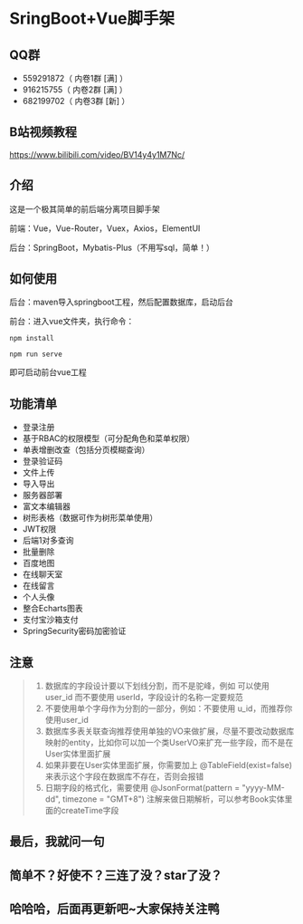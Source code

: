 # SringBoot+Vue脚手架

## QQ群

- 559291872（ 内卷1群 [满] ）
- 916215755（ 内卷2群 [满] ）
- 682199702（ 内卷3群 [新] ）

## B站视频教程

https://www.bilibili.com/video/BV14y4y1M7Nc/

## 介绍

这是一个极其简单的前后端分离项目脚手架

前端：Vue，Vue-Router，Vuex，Axios，ElementUI

后台：SpringBoot，Mybatis-Plus（不用写sql，简单！）

## 如何使用

后台：maven导入springboot工程，然后配置数据库，启动后台

前台：进入vue文件夹，执行命令：
```
npm install
```

```
npm run serve
```
即可启动前台vue工程

## 功能清单

- 登录注册
- 基于RBAC的权限模型（可分配角色和菜单权限）
- 单表增删改查（包括分页模糊查询）
- 登录验证码
- 文件上传
- 导入导出
- 服务器部署
- 富文本编辑器
- 树形表格（数据可作为树形菜单使用）  
- JWT权限
- 后端1对多查询
- 批量删除
- 百度地图
- 在线聊天室
- 在线留言
- 个人头像
- 整合Echarts图表  
- 支付宝沙箱支付
- SpringSecurity密码加密验证



## 注意
> 1. 数据库的字段设计要以下划线分割，而不是驼峰，例如 可以使用 user_id 而不要使用 userId，字段设计的名称一定要规范
> 2. 不要使用单个字母作为分割的一部分，例如：不要使用 u_id，而推荐你使用user_id
> 3. 数据库多表关联查询推荐使用单独的VO来做扩展，尽量不要改动数据库映射的entity，比如你可以加一个类UserVO来扩充一些字段，而不是在User实体里面扩展
> 4. 如果非要在User实体里面扩展，你需要加上 @TableField(exist=false) 来表示这个字段在数据库不存在，否则会报错
> 5. 日期字段的格式化，需要使用  @JsonFormat(pattern = "yyyy-MM-dd", timezone = "GMT+8") 注解来做日期解析，可以参考Book实体里面的createTime字段

## 最后，我就问一句
## 简单不？好使不？三连了没？star了没？
## 哈哈哈，后面再更新吧~大家保持关注鸭

